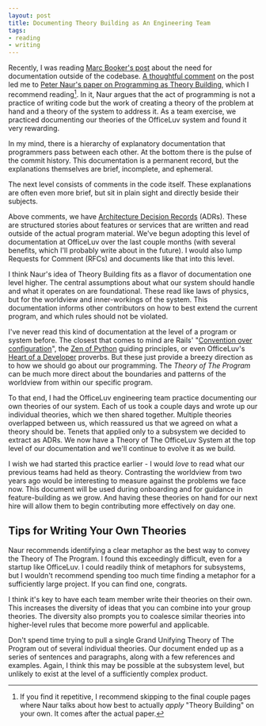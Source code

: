 ```yaml
---
layout: post
title: Documenting Theory Building as An Engineering Team
tags:
- reading
- writing
---
```


Recently, I was reading [Marc Booker's post][1] about the need for documentation outside of the codebase.
[A thoughtful comment][2] on the post led me to [Peter Naur's paper on Programming as Theory Building][0], which I recommend reading[^1].
In it, Naur argues that the act of programming is not a practice of writing code but the work of creating a theory of the problem at hand and a theory of the system to address it.
As a team exercise, we practiced documenting our theories of the OfficeLuv system and found it very rewarding.

In my mind, there is a hierarchy of explanatory documentation that programmers pass between each other.
At the bottom there is the pulse of the commit history.
This documentation is a permanent record, but the explanations themselves are brief, incomplete, and ephemeral.

The next level consists of comments in the code itself.
These explanations are often even more brief, but sit in plain sight and directly beside their subjects.

Above comments, we have [Architecture Decision Records][4] (ADRs).
These are structured stories about features or services that are written and read outside of the actual program material.
We've begun adopting this level of documentation at OfficeLuv over the last couple months (with several benefits, which I'll probably write about in the future).
I would also lump Requests for Comment (RFCs) and documents like that into this level.

I think Naur's idea of Theory Building fits as a flavor of documentation one level higher.
The central assumptions about what our system should handle and what it operates on are foundational.
These read like laws of physics, but for the worldview and inner-workings of the system.
This documentation informs other contributors on how to best extend the current program, and which rules should not be violated.

I've never read this kind of documentation at the level of a program or system before.
The closest that comes to mind are Rails' "[Convention over configuration](https://en.m.wikipedia.org/wiki/Convention_over_configuration)", the [Zen of Python](https://en.m.wikipedia.org/wiki/Zen_of_Python) guiding principles, or even OfficeLuv's [Heart of a Developer](https://github.com/officeluv/heart-of-a-developer) proverbs.
But these just provide a breezy direction as to how we should go about our programming.
The _Theory of The Program_ can be much more direct about the boundaries and patterns of the worldview from within our specific program.

To that end, I had the OfficeLuv engineering team practice documenting our own theories of our system.
Each of us took a couple days and wrote up our individual theories, which we then shared together.
Multiple theories overlapped between us, which reassured us that we agreed on what a theory should be.
Tenets that applied only to a subsystem we decided to extract as ADRs.
We now have a Theory of The OfficeLuv System at the top level of our documentation and we'll continue to evolve it as we build.

I wish we had started this practice earlier - I would _love_ to read what our previous teams had held as theory.
Contrasting the worldview from two years ago would be interesting to measure against the problems we face now.
This document will be used during onboarding and for guidance in feature-building as we grow.
And having these theories on hand for our next hire will allow them to begin contributing more effectively on day one.

## Tips for Writing Your Own Theories

Naur recommends identifying a clear metaphor as the best way to convey the Theory of The Program.
I found this exceedingly difficult, even for a startup like OfficeLuv.
I could readily think of metaphors for subsystems, but I wouldn't recommend spending too much time finding a metaphor for a sufficiently large project.
If you can find one, congrats.

I think it's key to have each team member write their theories on their own.
This increases the diversity of ideas that you can combine into your group theories.
The diversity also prompts you to coalesce similar theories into higher-level rules that become more powerful and applicable.

Don't spend time trying to pull a single Grand Unifying Theory of The Program out of several individual theories.
Our document ended up as a series of sentences and paragraphs, along with a few references and examples.
Again, I think this may be possible at the subsystem level, but unlikely to exist at the level of a sufficiently complex product.

[^1]: If you find it repetitive, I recommend skipping to the final couple pages where Naur talks about how best to actually _apply_ "Theory Building" on your own. It comes after the actual paper.

[0]: http://pages.cs.wisc.edu/~remzi/Naur.pdf
[1]: http://brooker.co.za/blog/2020/06/23/code.html
[2]: https://news.ycombinator.com/item?id=23751652
[4]: http://thinkrelevance.com/blog/2011/11/15/documenting-architecture-decisions
